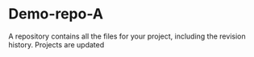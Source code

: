 # Demo-repo-A
A repository contains all the files for your project, including the revision history.
Projects are updated